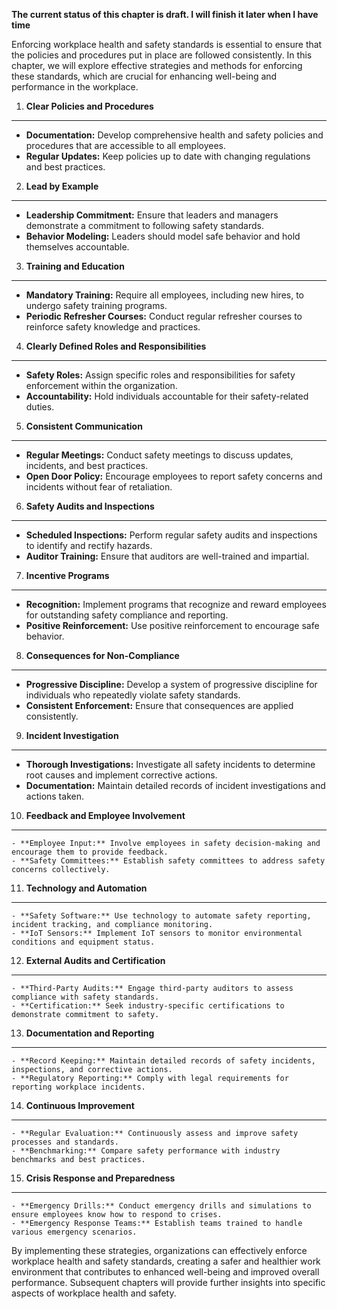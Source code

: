 **The current status of this chapter is draft. I will finish it later when I have time**

Enforcing workplace health and safety standards is essential to ensure that the policies and procedures put in place are followed consistently. In this chapter, we will explore effective strategies and methods for enforcing these standards, which are crucial for enhancing well-being and performance in the workplace.

1. **Clear Policies and Procedures**
------------------------------------

* **Documentation:** Develop comprehensive health and safety policies and procedures that are accessible to all employees.
* **Regular Updates:** Keep policies up to date with changing regulations and best practices.

2. **Lead by Example**
----------------------

* **Leadership Commitment:** Ensure that leaders and managers demonstrate a commitment to following safety standards.
* **Behavior Modeling:** Leaders should model safe behavior and hold themselves accountable.

3. **Training and Education**
-----------------------------

* **Mandatory Training:** Require all employees, including new hires, to undergo safety training programs.
* **Periodic Refresher Courses:** Conduct regular refresher courses to reinforce safety knowledge and practices.

4. **Clearly Defined Roles and Responsibilities**
-------------------------------------------------

* **Safety Roles:** Assign specific roles and responsibilities for safety enforcement within the organization.
* **Accountability:** Hold individuals accountable for their safety-related duties.

5. **Consistent Communication**
-------------------------------

* **Regular Meetings:** Conduct safety meetings to discuss updates, incidents, and best practices.
* **Open Door Policy:** Encourage employees to report safety concerns and incidents without fear of retaliation.

6. **Safety Audits and Inspections**
------------------------------------

* **Scheduled Inspections:** Perform regular safety audits and inspections to identify and rectify hazards.
* **Auditor Training:** Ensure that auditors are well-trained and impartial.

7. **Incentive Programs**
-------------------------

* **Recognition:** Implement programs that recognize and reward employees for outstanding safety compliance and reporting.
* **Positive Reinforcement:** Use positive reinforcement to encourage safe behavior.

8. **Consequences for Non-Compliance**
--------------------------------------

* **Progressive Discipline:** Develop a system of progressive discipline for individuals who repeatedly violate safety standards.
* **Consistent Enforcement:** Ensure that consequences are applied consistently.

9. **Incident Investigation**
-----------------------------

* **Thorough Investigations:** Investigate all safety incidents to determine root causes and implement corrective actions.
* **Documentation:** Maintain detailed records of incident investigations and actions taken.

10. **Feedback and Employee Involvement**
-----------------------------------------

    - **Employee Input:** Involve employees in safety decision-making and encourage them to provide feedback.
    - **Safety Committees:** Establish safety committees to address safety concerns collectively.

11. **Technology and Automation**
---------------------------------

    - **Safety Software:** Use technology to automate safety reporting, incident tracking, and compliance monitoring.
    - **IoT Sensors:** Implement IoT sensors to monitor environmental conditions and equipment status.

12. **External Audits and Certification**
-----------------------------------------

    - **Third-Party Audits:** Engage third-party auditors to assess compliance with safety standards.
    - **Certification:** Seek industry-specific certifications to demonstrate commitment to safety.

13. **Documentation and Reporting**
-----------------------------------

    - **Record Keeping:** Maintain detailed records of safety incidents, inspections, and corrective actions.
    - **Regulatory Reporting:** Comply with legal requirements for reporting workplace incidents.

14. **Continuous Improvement**
------------------------------

    - **Regular Evaluation:** Continuously assess and improve safety processes and standards.
    - **Benchmarking:** Compare safety performance with industry benchmarks and best practices.

15. **Crisis Response and Preparedness**
----------------------------------------

    - **Emergency Drills:** Conduct emergency drills and simulations to ensure employees know how to respond to crises.
    - **Emergency Response Teams:** Establish teams trained to handle various emergency scenarios.

By implementing these strategies, organizations can effectively enforce workplace health and safety standards, creating a safer and healthier work environment that contributes to enhanced well-being and improved overall performance. Subsequent chapters will provide further insights into specific aspects of workplace health and safety.
